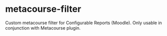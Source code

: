 metacourse-filter
=================

Custom metacourse filter for Configurable Reports (Moodle). Only usable in conjunction with Metacourse plugin.
